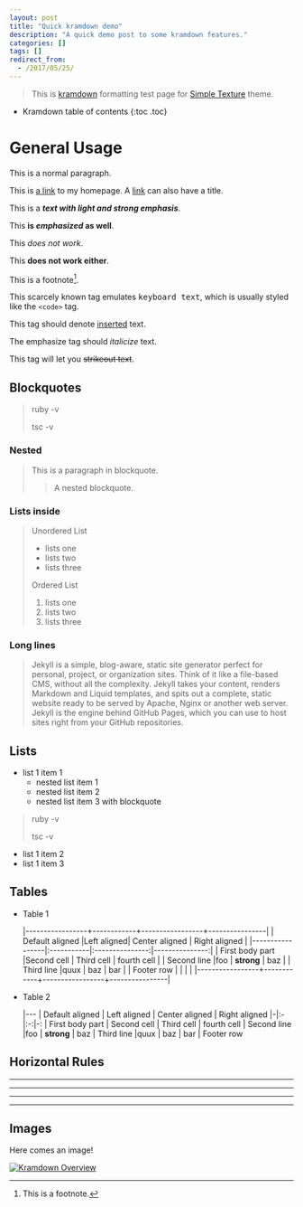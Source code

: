 ```yaml
---
layout: post
title: "Quick kramdown demo"
description: "A quick demo post to some kramdown features."
categories: []
tags: []
redirect_from:
  - /2017/05/25/
---
```


> This is [kramdown][kramdown] formatting test page for [Simple Texture][Simple Texture] theme.

* Kramdown table of contents
{:toc .toc}

# General Usage

This is a normal paragraph.

This is [a link](https://yizeng.me) to my homepage.
A [link](https://yizeng.me/blog "Yi Zeng's Blog") can also have a title.

This is a ***text with light and strong emphasis***.

This **is _emphasized_ as well**.

This *does _not_ work*.

This **does __not__ work either**.

This is a footnote[^1].

This scarcely known tag emulates <kbd>keyboard text</kbd>, which is usually styled like the `<code>` tag.

This tag should denote <ins>inserted</ins> text.

The emphasize tag should _italicize_ text.

This tag will let you <strike>strikeout text</strike>.

## Blockquotes

> ruby -v
>
> tsc -v

### Nested

> This is a paragraph in blockquote.
>
> > A nested blockquote.
>

### Lists inside

> Unordered List
> * lists one
> * lists two
> * lists three
>
> Ordered List
> 1. lists one
> 2. lists two
> 3. lists three

### Long lines

> Jekyll is a simple, blog-aware, static site generator perfect for personal, project, or organization sites. Think of it like a file-based CMS, without all the complexity. Jekyll takes your content, renders Markdown and Liquid templates, and spits out a complete, static website ready to be served by Apache, Nginx or another web server. Jekyll is the engine behind GitHub Pages, which you can use to host sites right from your GitHub repositories.

## Lists

* list 1 item 1
  * nested list item 1
  * nested list item 2
  * nested list item 3 with blockquote
> ruby -v
>
> tsc -v
* list 1 item 2
* list 1 item 3

## Tables


* Table 1

    |-----------------+------------+-----------------+----------------|
    | Default aligned |Left aligned| Center aligned  | Right aligned  |
    |-----------------|:-----------|:---------------:|---------------:|
    | First body part |Second cell | Third cell      | fourth cell    |
    | Second line     |foo         | **strong**      | baz            |
    | Third line      |quux        | baz             | bar            |
    | Footer row      |            |                 |                |
    |-----------------+------------+-----------------+----------------|

* Table 2

    |---
    | Default aligned | Left aligned | Center aligned | Right aligned
    |-|:-|:-:|-:
    | First body part | Second cell | Third cell | fourth cell
    | Second line |foo | **strong** | baz
    | Third line |quux | baz | bar
    | Footer row

## Horizontal Rules

* * *

---

  _  _  _  _

---------------

## Images

Here comes an image!

<a class="post-image" href="https://kramdown.gettalong.org/overview.png">
<img itemprop="image" data-src="https://kramdown.gettalong.org/overview.png" src="/assets/javascripts/unveil/loader.gif" alt="Kramdown Overview" />
</a>

[^1]: This is a footnote.

[kramdown]: https://kramdown.gettalong.org/
[Simple Texture]: https://github.com/yizeng/jekyll-theme-simple-texture